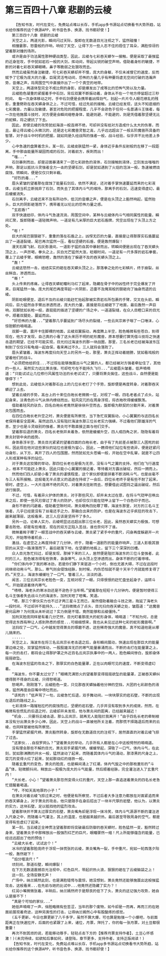 # 第三百四十八章 悲剧的云棱
        【告知书友，时代在变化，免费站点难以长存，手机app多书源站点切换看书大势所趋，站长给你推荐的这个换源APP，听书音色多、换源、找书都好使！】
       第三百四十八章 悲剧的云棱
       天空之上，两道光影，瞬间闪过天际，旋即在无数道目光注视之下，猛然碰撞！
       相撞霎那，怒雷般的炸响，响彻了天空，让得下方一些人忍不住的捂住了耳朵，满脸惊讶的望着那对撞的场所。
       或许是由于功法属性那种硬战类型，因此，云棱与七彩吞天蟒乍一接触，便是采取了最强猛的近身狂攻，手中犹如岩石一般的大剑，挥动间，带起尖锐的破空声响，借助着身形的敏捷，不断的对着七彩吞天蟒眼睛，鼻子等脆弱之处狠攻而去。
       然而云棱虽然身法敏捷，可七彩吞天蟒却并不慢，庞大的身躯，不仅未减慢它的速度，反而赋予了它极为庞大的力量，巨尾灵活甩动间，恐怖的力量几乎有种要将虚无空间打破的浩瀚声势，音爆之声，将周围空气中直接炸出了一个个真空的地带。
       天空上，两道体型完全不成比例的身影，却是爆发出了成等比的恐怖气势以及力量。
       云棱脸色凝重的紧握着手中石剑，背后双翼不断振动着，身体从不在一个地方停留超过三秒时间， 每一次身体移动之时，手中石剑便是会携带着凶悍劲气，划起一片片令人眼花缭乱的残影，重重劈砍在吞天蟒身体之上，不过可惜，经过先前的接触，云棱已经发现，这头不知底细的七彩魔兽，力量以及敏捷，甚至对危险的把握程度，几乎不会逊色于任何一名普通斗王强者，每一次在他施展斗技时，对方便是会瞬间缩卷身体，能避则避，不能避的，则是凭借着那坚硬无比的蛇鳞，将之硬抗了下去。
       因此，即使云棱的攻势犹如海浪一般连绵不绝，可却并没有给对方造成什么太大的伤害，而且，最让得云棱心头微沉的，还是这七彩魔兽灵智之高，几乎远远超出了一般五阶魔兽所具备的智慧，对于战斗中时机的把握，就如同是久经战阵的强者一般，战斗经验，似乎并不比他差上多少。
       心中急速的盘算着念头，某一刻，云棱皮肤猛然一紧，身体近乎条件反射般的左移了一段距离，手中那由能量所凝固而成的石剑，对着前方，疾刺而出！
       “嗤...”
       石剑暴刺而出，却是迎面暴涌来了一团七彩颜色的液体，石剑接触到液体，立刻发出嗤嗤的声响，那足以抵抗斗灵强者全力一击的坚硬石剑，却是犹如遇到了火焰的泡沫一般，急速被燃烧腐蚀，转瞬间，便是仅仅只剩半截。
       “好烈的毒...”
       眉头紧皱的望着那在腐蚀了能量石剑后，依然不满足，还对着手掌快速蔓延而来的七彩液体，云棱当机立断抛弃了石剑，而失去了其体内斗气的维持，那离手的石剑，迅速变得虚幻，最后缓缓消失。
       石剑离手，云棱还来不及有所动作，低沉的音爆之声，便是在头顶之上豁然响起，猛然抬头，巨大的阴影砸落而下，携带着无以伦比的恐怖力量之感。
       “玄岩盾!”
       双手快速结印，体内斗气急速流淌，周围空间中，某种与云棱体内斗气相同属性的能量，瞬间汇聚，旋即随着一道轻微声响，一道足有几米厚的巨大岩石盾牌，凭空出现在了头顶上方之处。
       “嘭！”
       巨大的尾巴狠狠砸下，重重的落在石盾之上，凶悍无匹的力量，直接是让得那厚实石盾蔓延出了一道道裂缝，尾巴再次猛然一压，看似坚硬的石盾，便是轰然爆裂！
       漫天石屑飞射，石灰弥漫间，一道影子猛的自其中暴射而出，转瞬间便是出现在了吞天蟒头顶之上，一声厉喝，拳头之上，灰白光芒猛然大涨，眨眼时间，一道足有一尺多厚的岩石拳套，覆上了云棱手臂，眼睛怒瞪，轰然的落在了躲避不及的吞天蟒头顶之上。
       “轰！”
       云棱这怒然一击，结结实实的砸在吞天蟒头顶之上，那落拳之处的七彩鳞片，终于崩裂，丝丝鲜血，渗透而出。
       “嘶！”
       头上传来的疼痛，让得吞天蟒蛇瞳利马红了起来，隐藏在骨子中的凶性终于完全爆发了开来，巨尾猛然一抽，庞大的尾巴再度带起一片阴影，迅雷不及掩耳般的狠砸向了抽身而退的云棱。
       阴影眨眼便至，退后不及的云棱只能赶忙抬起那被实质岩石所包裹的手臂，交叉在头前，瞬间后，巨力猛然自手臂出渗透而进，庞大的力量，直接是将云棱砸下了地面，最后轰然一声巨响，双脚犹如长枪一般，直挺挺的插进了坚硬的广场之中，一道道裂缝，在众人目瞪口呆的目光中，顺着双腿处，蔓延而出。
       “好恐怖的力量...”望着那几乎蔓延到广场尽头的裂缝，一些云岚宗弟子咽了一口唾沫，心惊胆颤的喃喃道。
       双脚一震，震开卡住脚裸的地面，云棱双翼振动，再度腾上半空，脸色略微有些苍白，到得现在，他方才发现，自己真的小看了这头来历不明的蛇形魔兽，原本想要打算凭借斗技将之快速击退的期望，已经不可能实现，目光扫过海波东的那一块战圈，那里，三名长老已经被海波东压制到了仅仅只有龟缩一起自保，看来再过不久，三人就将会落败了。
       眉头紧皱着，海波东再度扫向天空上的另外一处，那里，萧炎正挥动着翅膀，犹如看戏般的望着他们的战斗。
       “必须把他给抓住...不过现在能够施展出斗气之翼的人，都已经被对方强者牵扯住了，其他的一些人，虽然实力远比萧炎强，可却吃亏在不能持久飞行...”云棱眉头皱着，低声喃喃道：“只能试试让几位修行风属性功法的长老试试了，只要将萧炎擒住，这些战斗，自然便是能够停下！”
       想到此处，云棱低头对着那石台上的几位长老打了个手势，旋即便是再度转身，对着那吞天蟒迎了上去。
       望着云棱的手势，高台上的十来位白袍长老微微一怔，对视了一眼，四名老者点了点头，站起身来，淡青色的斗气从体内缭绕而出，轻风突兀的在周身浮现，将衣袍吹得缓缓飘荡。
       借助着轻风的驮负，四名白袍长老竟然是徐徐升空而去，旋即极为默契的分散开来，对着萧炎包围而去。
       在四位白袍长老升空之时，萧炎便是有所察觉，当下急忙双翼振动，小心翼翼的与这四名长老保持着安全距离，虽然这四人没有阻拦海波东那三位长老实力强横，不过看他们那雄浑的气息，至少也是斗灵级别的强者，萧炎可不敢直接正面与他们交手。
       望着那后退的萧炎，四名长老倒并未着急，依然是缓缓升空，四人成四角之状，隐隐有着将萧炎封锁中央的趋势。
       身体悬浮半空，萧炎目光紧紧的望着四面的白袍长老，由于有了先前差点被那三人困死的前科，因此现在他对这些家伙的站位也是极为留心，因此，一瞧得他们站位有些诡异，便是赶紧闪动身形，从下方，离开了四人的包围圈，然而犹如无头苍蝇一般，开始在空中乱窜，就是不让四人形成某种有序的站位。
       对于萧炎这狡猾的举动，那四位长老也是极为无奈，没有斗气之翼的支持，他们在飞行速度上，根本不可能赶上萧炎，因此只能小心翼翼的接近着，等待着对方露出破绽，然后一拥而上。
       然而他们四人却是小看了萧炎的谨慎程度，这个家伙即使是拼着不断消耗斗气，也是丝毫不与三人有所接触，这般毫无半点意义的追逐在持续了一会后，四位长老终于是有些不耐了起来，顿时，虚空上，一大片连绵不绝的风刃，对着萧炎狂射而去，想要借此试图将之逼出破绽，然后进行擒获。
       不过，可惜，有着异火护体的萧炎，对于那些风刃，却并未太过在意，在将斗气铠甲召唤出来之后，即使一些风刃穿过了青火的防护，也却仅仅只能在铠甲上留下一个白色印子而已。
       身形不断的闪避着，借助着空隙时间，萧炎眼角四处瞟了瞟，海波东那里，对方的三名斗王强者，几乎已经是没有了丝毫还手之力，那融合出来的防护，也是在海波东近乎疯狂的攻击下，越来越薄弱，这般看来，这三人应该是坚持不了多久。
       另外一边，论单人实力，云棱明显远远超出那三位长老，因此，虽然吞天蟒实力极强，可想要击败他，却是有些难度，现在的双方正陷入苦战，谁也奈何不了谁。
       微眯着眸子瞟了一眼苦战中的吞天蟒与云棱，萧炎紧了紧手中的重尺，闪身再度躲避开一片风刃，开始等待着机会...
       激战，在虚空之上再度持续了几分钟，终于，随着一道剧烈的能量炸响声，三道人影极其狼狈的从天空一路滑落而下，最后砸落下地，在坚硬的地板上，留下三个深深的凹槽。
       众人目光急忙扫过，却是发现，那掉下来的三人，居然便是阻拦海波东的三位斗皇强者，此时的三人，脸色被冻得有些铁青，袅袅寒气，从头顶上空渗透而出，身体不断的打着哆嗦。
       “你们体内中了我的寒冰劲，若是你们静下来驱逐一个小时，倒也无甚大碍，不过在这段时间继续动用斗气，那么，寒气则会侵蚀经脉，到时候，内伤恐怕就不是十天半个月就能修复得了的。”天空上，海波东缓缓吐了一口气，瞥着三人，淡淡的道。
       闻言，三位云岚宗长老脸色一变，互相对视了一眼，只得恨恨的赶忙盘坐起身子，运转斗气，开始驱逐着体内寒气。
       “啧啧，海老头的寒冰劲还是不逊色于当年啊。”望着那在短短十几分钟内，便是暂时使得三名斗王强者失去战斗力的海波东，加刑天咂了咂嘴，笑道。
       “嗯，那三个家伙实力也不过才两三星斗王而已，虽然借助着融合斗技之效，拖延了海老头一段时间，不过却并不能持久...”法犸微微点了点头，目光扫向吞天蟒之处，皱眉道：“这魔兽是何品种？为何我从未听说过？实力倒是不错，竟然能够和云棱僵持。”
       加刑天脸庞同样是有着几分茫然，目光盯着那庞大的蛇形身体，喃喃道：“不知为何，总是觉得这东西有种让人感到熟悉的感觉...可细细想来，我也从未见过这种七彩的蛇形魔兽啊。”
       法犸叹了一口气，心中越发觉得萧炎的琢磨不透，这些稀奇强大的魔兽，真不知道他是从哪儿搞来的。
       ......
       天空之上，海波东在将三名云岚宗长老击退之后，身形瞬间展动，快速出现在那巨大的能量罩边缘之处，双掌猛然挥动，一股股雄浑无匹的寒气能量暴涌而出，不断的击打在能量罩之上，每一次的击打，都将会让得那护罩之外近百名云岚宗执事中的一两人，脸色瞬间惨白，旋即身体摇摇欲坠。
       在海波东狂猛的攻击之下，那厚实的白色能量罩，正在以肉眼可见的速度，不断变得虚幻着。
       “海波东，你不要太过分了！”眼睛充满怒火的望着那变得摇摇欲坠的能量罩，正被吞天蟒纠缠得脱不得身的云棱，只得怒喝道。
       怒喝声，刚刚落下，云棱脸色一变，只见那吞天蟒抽着他分神的空挡，大团的七彩颜色的液体，猛然再度自巨嘴中喷吐而出。
       “该死的！”低声骂了一句，云棱急忙后退，双手舞动间，一块块厚实的岩石壁，不断的出现在退后的路线之上。
       七彩液体一路摧枯拉朽的腐蚀而过，坚硬的岩石壁，几乎并没有取到多大的成效，然而，在略微有些慌乱的后退之时，云棱却并未发现，他与萧炎间的距离，已经越来越近！
       “机会...只要将云棱击退，那么云岚宗，就再无人能阻拦我离开！”由于四名长老的牵制根本没有分出萧炎多少心神，因此，天空上的战斗一直被他所关注着，而那慌不择路退后而来的云棱，也同样是被他有所察觉。
       手掌猛然紧握尺柄，萧炎豁然转身，旋即在无数道目光的注视下，居然直直的对着云棱飞掠了过去。
       “这家伙...自投罗网么？”望着萧炎的举动，几乎所有人都是在心中这般愕然的喃喃道。
       没有理会那些不解的目光，萧炎双手紧握尺柄，缓缓举起，深吸了一口气，体内斗气，在此刻，犹如那沸腾的开水一般，猛然波动了起来，而随着其体内斗气的涌动，那漆黑的尺身之上，突兀的变得火红了起来，犹如那烧红的烙铁一般。
       随着玄重尺的变色，萧炎的脸庞，也是瞬间涌上了红潮，体内气旋之中的那枚菱形的“斗晶”体，轻微颤抖间，释放出一股极为庞大的斗气能量，然后顺着经脉，完全灌注进入了玄重尺内！
       “大长老，小心！”望着萧炎那忽然变得火红的重尺，天空上那一直追逐着萧炎的四名长老急忙提醒着喝道。
       “哼，不知天高地厚的小子！”
       在萧炎对着云棱飞掠过来之时，他便是有所察觉，不过后者大多注意力都放在对面紧追而来的吞天蟒身上，对于萧炎的攻击，他只是随手在身后招出了一块半尺厚的岩壁，他认为，以萧炎的实力，这块石壁，足以抵挡他的猛烈攻击。
       望着那块并不算太过厚实的石壁，萧炎嘴角却是浮现一抹冷笑，体内斗气源源不断的灌注进入尺身之中，而随着斗气灌注，其上的温度，也是越来越炽热，最后甚至导致周身的空气，都是变得有些虚幻了起来。
       某一刻，当云棱正全神贯注望着那即将突破最后防御的吞天蟒时，脸色猛然一变，豁然转过身来，望着萧炎手中那释放出一股强烈红芒的巨尺，眼瞳骤然一缩！尺上所能够蕴含的能量，已经远远超出了他的预估！
       “云棱大长老，试试这个！”
       冰冷的望着那脸庞终于浮现一抹慌张的云棱，萧炎嘴角一裂，手中重尺，宛如一轮西落夕阳一般，轰然砸下！
       “焰分噬浪尺！”
       顷刻间，那道石壁，瞬间爆裂！
       在下方无数道震撼目光注视中，红色巨尺，带起炽热火浪，狠狠的砸在了云棱脑袋之上！
       这一刻，全场安静无声！
       广场中，纳兰嫣然此刻，也是满脸错愕与震惊，她没想到，萧炎竟然还能够施展出这般强猛攻击，这般看来...在先前与她的比试中...他竟然还隐藏了实力？！
       红润小嘴微微张着，半晌后，纳兰嫣然终于是颓丧的低下了头，萧炎的这记强力攻势，她自认是接不下！
       “真是个可怕的家伙...”
       她低声喃喃了一声，俏脸略微有些苦涩，当年的那个废物，如今却是一而再，再而三的在她面前展现着奇迹，这种另类性的打击，让得纳兰嫣然心中有股酸疼的感觉。
       (五千更新，今日也算更新了八千多字，虽然不算大爆，可也算是勉强一个小爆吧，与前面距离正在快速拉开，后面的也紧跟了上来，诸位，月票，拜托了，你的每一张月票，对土豆都很重要！
       再次不耐其烦的说，若能移动尊手，轻轻点击下方的【推荐月票支持作者】，土豆心怀感激！)(未完待续，如欲知后事如何，请登陆，章节更多，支持作者，支持正版阅读！)
       【告知书友，时代在变化，免费站点难以长存，手机app多书源站点切换看书大势所趋，站长给你推荐的这个换源APP，听书音色多、换源、找书都好使！】